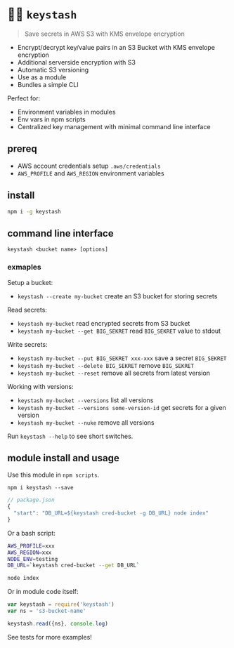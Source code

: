 # 🔑💌  <kbd>`keystash`</kbd>

> Save secrets in AWS S3 with KMS envelope encryption

- Encrypt/decrypt key/value pairs in an S3 Bucket with KMS envelope encryption
- Additional serverside encryption with S3
- Automatic S3 versioning
- Use as a module
- Bundles a simple CLI 

Perfect for:

- Environment variables in modules
- Env vars in npm scripts
- Centralized key management with minimal command line interface

## prereq

- AWS account credentials setup `.aws/credentials` 
- `AWS_PROFILE` and `AWS_REGION` environment variables

## install

```bash
npm i -g keystash
```

## command line interface

```
keystash <bucket name> [options]
```

### exmaples

Setup a bucket:

- `keystash --create my-bucket` create an S3 bucket for storing secrets

Read secrets:

- `keystash my-bucket` read encrypted secrets from S3 bucket
- `keystash my-bucket --get BIG_SEKRET` read `BIG_SEKRET` value to stdout

Write secrets:

- `keystash my-bucket --put BIG_SEKRET xxx-xxx` save a secret `BIG_SEKRET`
- `keystash my-bucket --delete BIG_SEKRET` remove `BIG_SEKRET`
- `keystash my-bucket --reset` remove all secrets from latest version

Working with versions:

- `keystash my-bucket --versions` list all versions
- `keystash my-bucket --versions some-version-id` get secrets for a given version
- `keystash my-bucket --nuke` remove all versions

Run `keystash --help` to see short switches.

## module install and usage

Use this module in `npm scripts`.

```
npm i keystash --save
```

```javascript
// package.json
{
  "start": "DB_URL=${keystash cred-bucket -g DB_URL} node index"
}
```

Or a bash script:

```bash
AWS_PROFILE=xxx
AWS_REGION=xxx
NODE_ENV=testing
DB_URL=`keystash cred-bucket --get DB_URL`

node index
```

Or in module code itself:

```javascript
var keystash = require('keystash')
var ns = 's3-bucket-name'

keystash.read({ns}, console.log)
```

See tests for more examples!
